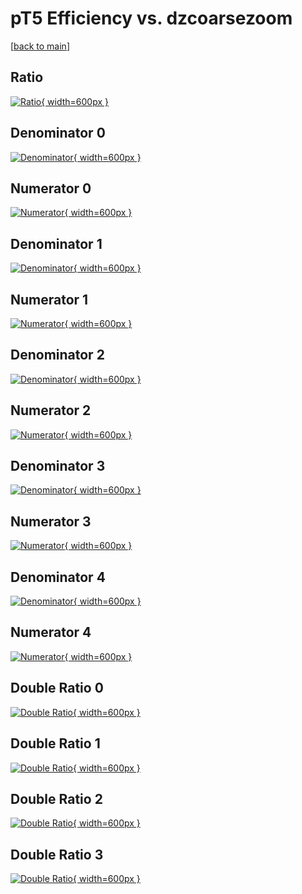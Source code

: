 # pT5 Efficiency vs. dzcoarsezoom

[[back to main](./)]



## Ratio

[![Ratio](../mtv/var/pT5_vtr_0_0_eff_dzcoarsezoom.png){ width=600px }](../mtv/var/pT5_vtr_0_0_eff_dzcoarsezoom.pdf)

## Denominator 0

[![Denominator](../mtv/den/pT5_vtr_0_0_eff_dzcoarsezoom_den0.png){ width=600px }](../mtv/den/pT5_vtr_0_0_eff_dzcoarsezoom_den0.pdf)

## Numerator 0

[![Numerator](../mtv/num/pT5_vtr_0_0_eff_dzcoarsezoom_num0.png){ width=600px }](../mtv/num/pT5_vtr_0_0_eff_dzcoarsezoom_num0.pdf)

## Denominator 1

[![Denominator](../mtv/den/pT5_vtr_0_0_eff_dzcoarsezoom_den1.png){ width=600px }](../mtv/den/pT5_vtr_0_0_eff_dzcoarsezoom_den1.pdf)

## Numerator 1

[![Numerator](../mtv/num/pT5_vtr_0_0_eff_dzcoarsezoom_num1.png){ width=600px }](../mtv/num/pT5_vtr_0_0_eff_dzcoarsezoom_num1.pdf)

## Denominator 2

[![Denominator](../mtv/den/pT5_vtr_0_0_eff_dzcoarsezoom_den2.png){ width=600px }](../mtv/den/pT5_vtr_0_0_eff_dzcoarsezoom_den2.pdf)

## Numerator 2

[![Numerator](../mtv/num/pT5_vtr_0_0_eff_dzcoarsezoom_num2.png){ width=600px }](../mtv/num/pT5_vtr_0_0_eff_dzcoarsezoom_num2.pdf)

## Denominator 3

[![Denominator](../mtv/den/pT5_vtr_0_0_eff_dzcoarsezoom_den3.png){ width=600px }](../mtv/den/pT5_vtr_0_0_eff_dzcoarsezoom_den3.pdf)

## Numerator 3

[![Numerator](../mtv/num/pT5_vtr_0_0_eff_dzcoarsezoom_num3.png){ width=600px }](../mtv/num/pT5_vtr_0_0_eff_dzcoarsezoom_num3.pdf)

## Denominator 4

[![Denominator](../mtv/den/pT5_vtr_0_0_eff_dzcoarsezoom_den4.png){ width=600px }](../mtv/den/pT5_vtr_0_0_eff_dzcoarsezoom_den4.pdf)

## Numerator 4

[![Numerator](../mtv/num/pT5_vtr_0_0_eff_dzcoarsezoom_num4.png){ width=600px }](../mtv/num/pT5_vtr_0_0_eff_dzcoarsezoom_num4.pdf)

## Double Ratio 0

[![Double Ratio](../mtv/ratio/pT5_vtr_0_0_eff_dzcoarsezoom_ratio0.png){ width=600px }](../mtv/ratio/pT5_vtr_0_0_eff_dzcoarsezoom_ratio0.pdf)

## Double Ratio 1

[![Double Ratio](../mtv/ratio/pT5_vtr_0_0_eff_dzcoarsezoom_ratio1.png){ width=600px }](../mtv/ratio/pT5_vtr_0_0_eff_dzcoarsezoom_ratio1.pdf)

## Double Ratio 2

[![Double Ratio](../mtv/ratio/pT5_vtr_0_0_eff_dzcoarsezoom_ratio2.png){ width=600px }](../mtv/ratio/pT5_vtr_0_0_eff_dzcoarsezoom_ratio2.pdf)

## Double Ratio 3

[![Double Ratio](../mtv/ratio/pT5_vtr_0_0_eff_dzcoarsezoom_ratio3.png){ width=600px }](../mtv/ratio/pT5_vtr_0_0_eff_dzcoarsezoom_ratio3.pdf)


